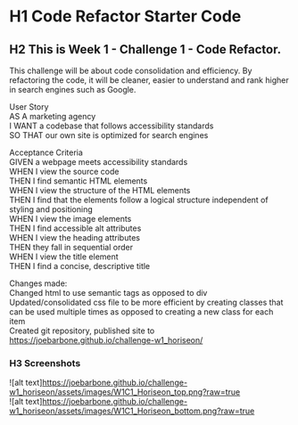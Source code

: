 # H1 Code Refactor Starter Code

## H2 This is Week 1 - Challenge 1 - Code Refactor.

This challenge will be about code consolidation and efficiency. By refactoring the code, it will be cleaner, easier to understand and rank higher in search engines such as Google.

User Story  
AS A    marketing agency  
I WANT  a codebase that follows accessibility standards  
SO THAT our own site is optimized for search engines  

Acceptance Criteria  
GIVEN   a webpage meets accessibility standards  
WHEN I  view the source code  
THEN I  find semantic HTML elements  
WHEN I  view the structure of the HTML elements  
THEN I  find that the elements follow a logical structure independent of styling and positioning  
WHEN I  view the image elements  
THEN I  find accessible alt attributes  
WHEN I  view the heading attributes  
THEN    they fall in sequential order  
WHEN I  view the title element  
THEN I  find a concise, descriptive title  

Changes made:  
Changed html to use semantic tags as opposed to div  
Updated/consolidated css file to be more efficient by creating classes that can be used multiple times as opposed to creating a new class for each item  
Created git repository, published site to https://joebarbone.github.io/challenge-w1_horiseon/  

### H3 Screenshots
![alt text]https://joebarbone.github.io/challenge-w1_horiseon/assets/images/W1C1_Horiseon_top.png?raw=true  
![alt text]https://joebarbone.github.io/challenge-w1_horiseon/assets/images/W1C1_Horiseon_bottom.png?raw=true  

